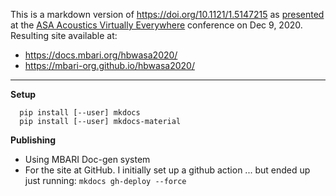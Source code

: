 This is a markdown version of <https://doi.org/10.1121/1.5147215>
as [presented](https://ave20-asa.ipostersessions.com/default.aspx?s=68-D3-A1-DF-62-78-D8-57-5F-78-3F-45-D9-F1-0E-92)
at the
[ASA Acoustics Virtually Everywhere](https://acousticalsociety.org/179th-meeting/)
conference
on Dec 9, 2020.
Resulting site available at:

- <https://docs.mbari.org/hbwasa2020/>
- <https://mbari-org.github.io/hbwasa2020/>

---

**Setup**

      pip install [--user] mkdocs
      pip install [--user] mkdocs-material

**Publishing**

- Using MBARI Doc-gen system
- For the site at GitHub. I initially set up a github action ...
but ended up just running: `mkdocs gh-deploy --force`
